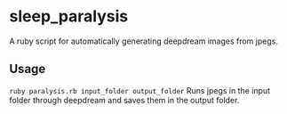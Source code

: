 # sleep_paralysis
A ruby script for automatically generating deepdream images from jpegs.

## Usage

`ruby paralysis.rb input_folder output_folder` Runs jpegs in the input folder through deepdream and saves them in the output folder.
